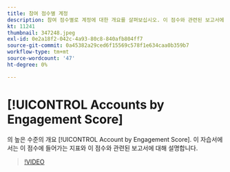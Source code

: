```yaml
---
title: 참여 점수별 계정
description: 참여 점수별로 계정에 대한 개요를 살펴보십시오. 이 점수와 관련된 보고서에 들어가는 지표를 알아봅니다.
kt: 11241
thumbnail: 347248.jpeg
exl-id: 0e2a18f2-042c-4a93-80c8-840afb804ff7
source-git-commit: 0a45382a29ced6f15569c578f1e634caa0b359b7
workflow-type: tm+mt
source-wordcount: '47'
ht-degree: 0%

---
```


# [!UICONTROL Accounts by Engagement Score]

의 높은 수준의 개요 [!UICONTROL Account by Engagement Score].  이 자습서에서는 이 점수에 들어가는 지표와 이 점수와 관련된 보고서에 대해 설명합니다.

>[!VIDEO](https://video.tv.adobe.com/v/347248/?quality=12&learn=on)
